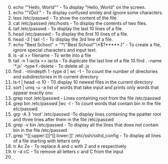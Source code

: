 0. echo ""Hello, World""	- To display "Hello, World" on the screen.
1. echo "\"(Ôo)'"	- To display confused smiley and ignore some characters.
2. less /etc/passwd	- To show the content of the file
3. cat /etc/passwd /etc/hosts	- To display the contents of two files.
4. tail /etc/passwd	- To display the last 10 lines of a file.
5. head /etc/passwd	- To display the first 10 lines of a file.
6. head -3 | tail -1 	- To display the 3rd line of a file.
7. echo "Best School" > "\*\\\'\"Best School\"\'\\\*$\?\*\*\*\*\*:)"	- To create a file, ignore special characters and input text.
8. ls -al >> filename	- To write into a file
9. tail -n 1 iacta >> iacta	- To duplicate the last line of a file
10.find . -name '*.js' -type f -delete	- To delete all .js
11. find . -mindepth 1 -type d | wc -1	- To count the number of directories and subdirectories in th current directory
12. ls-t | head -n 10	- T0 display 10 newest files in the current directory
13. sort | uniq -u	-a list of words that take input and prints only words that appear exactly onc
14. grep root /etc/passwd	- Lines containing root from the file /etc/passwd
15. grep bin /etc/passwd |wc -l	- To count words that contain bin in the file etc/passwd
16. grp -A 3 'root' /etc/passwd		-To display lines containing the ppatter root and three lines after them in the file /etc/passwd
17. grep -v bin /etc/passwd 	- To display all the lines that does not contain bin in the file /etc/passwd
18. grep '^[[:upper:]]\|^[[:lower:]]' /etc/ssh/sshd_config	- To display all lines of a file starting with letters only
19. tr Ac Ze	- To replace A and c with Z and e respectively
20. tr -d cC	- To remove all letters c and C from the input
21. 
